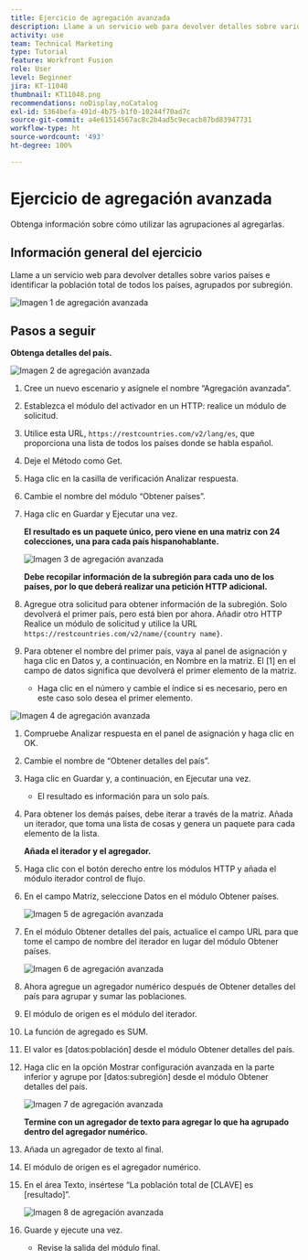 ```yaml
---
title: Ejercicio de agregación avanzada
description: Llame a un servicio web para devolver detalles sobre varios países e identificar la población, agrupada por subregión.
activity: use
team: Technical Marketing
type: Tutorial
feature: Workfront Fusion
role: User
level: Beginner
jira: KT-11048
thumbnail: KT11048.png
recommendations: noDisplay,noCatalog
exl-id: 5364befa-491d-4b75-b1f0-10244f70ad7c
source-git-commit: a4e61514567ac8c2b4ad5c9ecacb87bd83947731
workflow-type: ht
source-wordcount: '493'
ht-degree: 100%

---
```


# Ejercicio de agregación avanzada

Obtenga información sobre cómo utilizar las agrupaciones al agregarlas.

## Información general del ejercicio

Llame a un servicio web para devolver detalles sobre varios países e identificar la población total de todos los países, agrupados por subregión.

![Imagen 1 de agregación avanzada](../12-exercises/assets/advanced-aggregation-walkthrough-1.png)

## Pasos a seguir

**Obtenga detalles del país.**

![Imagen 2 de agregación avanzada](../12-exercises/assets/advanced-aggregation-walkthrough-2.png)

1. Cree un nuevo escenario y asígnele el nombre “Agregación avanzada”.
1. Establezca el módulo del activador en un HTTP: realice un módulo de solicitud.
1. Utilice esta URL, `https://restcountries.com/v2/lang/es`, que proporciona una lista de todos los países donde se habla español.
1. Deje el Método como Get.
1. Haga clic en la casilla de verificación Analizar respuesta.
1. Cambie el nombre del módulo “Obtener países”.
1. Haga clic en Guardar y Ejecutar una vez.

   **El resultado es un paquete único, pero viene en una matriz con 24 colecciones, una para cada país hispanohablante.**

   ![Imagen 3 de agregación avanzada](../12-exercises/assets/advanced-aggregation-walkthrough-3.png)

   **Debe recopilar información de la subregión para cada uno de los países, por lo que deberá realizar una petición HTTP adicional.**

1. Agregue otra solicitud para obtener información de la subregión. Solo devolverá el primer país, pero está bien por ahora. Añadir otro HTTP Realice un módulo de solicitud y utilice la URL `https://restcountries.com/v2/name/{country name}`.
1. Para obtener el nombre del primer país, vaya al panel de asignación y haga clic en Datos y, a continuación, en Nombre en la matriz. El [1] en el campo de datos significa que devolverá el primer elemento de la matriz.

   + Haga clic en el número y cambie el índice si es necesario, pero en este caso solo desea el primer elemento.

![Imagen 4 de agregación avanzada](../12-exercises/assets/advanced-aggregation-walkthrough-4.png)

1. Compruebe Analizar respuesta en el panel de asignación y haga clic en OK.
1. Cambie el nombre de “Obtener detalles del país”.
1. Haga clic en Guardar y, a continuación, en Ejecutar una vez.

   + El resultado es información para un solo país.

1. Para obtener los demás países, debe iterar a través de la matriz. Añada un iterador, que toma una lista de cosas y genera un paquete para cada elemento de la lista.

   **Añada el iterador y el agregador.**

1. Haga clic con el botón derecho entre los módulos HTTP y añada el módulo iterador control de flujo.
1. En el campo Matriz, seleccione Datos en el módulo Obtener países.

   ![Imagen 5 de agregación avanzada](../12-exercises/assets/advanced-aggregation-walkthrough-5.png)

1. En el módulo Obtener detalles del país, actualice el campo URL para que tome el campo de nombre del iterador en lugar del módulo Obtener países.

   ![Imagen 6 de agregación avanzada](../12-exercises/assets/advanced-aggregation-walkthrough-6.png)

1. Ahora agregue un agregador numérico después de Obtener detalles del país para agrupar y sumar las poblaciones.
1. El módulo de origen es el módulo del iterador.
1. La función de agregado es SUM.
1. El valor es [datos:población] desde el módulo Obtener detalles del país.
1. Haga clic en la opción Mostrar configuración avanzada en la parte inferior y agrupe por [datos:subregión] desde el módulo Obtener detalles del país.

   ![Imagen 7 de agregación avanzada](../12-exercises/assets/advanced-aggregation-walkthrough-7.png)

   **Termine con un agregador de texto para agregar lo que ha agrupado dentro del agregador numérico.**

1. Añada un agregador de texto al final.
1. El módulo de origen es el agregador numérico.
1. En el área Texto, insértese “La población total de [CLAVE] es [resultado]”.

   ![Imagen 8 de agregación avanzada](../12-exercises/assets/advanced-aggregation-walkthrough-8.png)

1. Guarde y ejecute una vez.

   + Revise la salida del módulo final.
